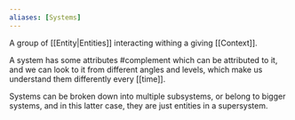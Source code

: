 ```yaml
---
aliases: [Systems]
---
```


A group of [[Entity|Entities]] interacting withing a giving [[Context]].

A system has some attributes #complement which can be attributed to it, and we can look to it from different angles and levels, which make us understand them differently every [[time]].

Systems can be broken down into multiple subsystems, or belong to bigger systems, and in this latter case, they are just entities in a supersystem.